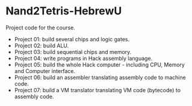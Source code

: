 # Nand2Tetris-HebrewU
Project code for the course.

* Project 01: build several chips and logic gates.
* Project 02: build ALU.
* Project 03: build sequential chips and memory.
* Project 04: write programs in Hack assembly language.
* Project 05: build the whole Hack computer - including CPU, Memory and Computer interface.
* Project 06: build an assembler translating assembly code to machine code.
* Project 07: build a VM translator translating VM code (bytecode) to assembly code.
